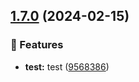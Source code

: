 ## [1.7.0](https://github.com/Djaytan/test-semantic-release/compare/v1.6.0...v1.7.0) (2024-02-15)


### 🌟 Features

* **test:** test ([9568386](https://github.com/Djaytan/test-semantic-release/commit/95683861d2320332ee78d552f2acf9e28f99e430))
